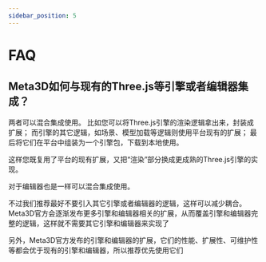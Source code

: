 ```yaml
---
sidebar_position: 5
---
```


# FAQ

## Meta3D如何与现有的Three.js等引擎或者编辑器集成？

两者可以混合集成使用。
比如您可以将Three.js引擎的渲染逻辑拿出来，封装成扩展；
而引擎的其它逻辑，如场景、模型加载等逻辑则使用平台现有的扩展；
最后将它们在平台中组装为一个引擎包，下载到本地使用。

这样您既复用了平台的现有扩展，又把“渲染”部分换成更成熟的Three.js引擎的实现。

对于编辑器也是一样可以混合集成使用。


不过我们推荐最好不要引入其它引擎或者编辑器的逻辑，这样可以减少耦合。Meta3D官方会逐渐发布更多引擎和编辑器相关的扩展，从而覆盖引擎和编辑器完整的逻辑，这样就不需要其它引擎和编辑器来实现了

另外，Meta3D官方发布的引擎和编辑器的扩展，它们的性能、扩展性、可维护性等都会优于现有的引擎和编辑器，所以推荐优先使用它们